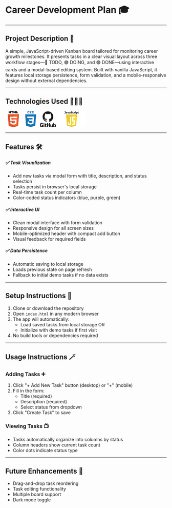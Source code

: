 # Career Development Plan 🎓

---

## Project Description 🧾

A simple, JavaScript-driven Kanban board tailored for monitoring career growth milestones. It presents tasks in a clear visual layout across three workflow stages—🔵 TODO, 🟣 DOING, and 🟢 DONE—using interactive cards and a modal-based editing system. Built with vanilla JavaScript, it features local storage persistence, form validation, and a mobile-responsive design without external dependencies.

---

## Technologies Used 👨🏽‍💻

<img src="./assets/image.png" alt="alt HTML" width="50" height="50" />

<img src="./assets/image-1.png" alt="alt HTML" width="50" height="50" />

<img src="./assets/image-4.png" alt="alt HTML" width="50" height="50" />

<img src="./assets/image-2.png" alt="alt HTML" width="90" height="50" />

---

## Features 🛠️

##### ✅ Task Visualization

- Add new tasks via modal form with title, description, and status selection
- Tasks persist in browser's local storage
- Real-time task count per column
- Color-coded status indicators (blue, purple, green)

##### ✅ Interactive UI

- Clean modal interface with form validation
- Responsive design for all screen sizes
- Mobile-optimized header with compact add button
- Visual feedback for required fields

##### ✅ Data Persistence

- Automatic saving to local storage
- Loads previous state on page refresh
- Fallback to initial demo tasks if no data exists

---

## Setup Instructions 🧩

1. Clone or download the repository
2. Open `index.html` in any modern browser
3. The app will automatically:
   - Load saved tasks from local storage OR
   - Initialize with demo tasks if first visit
4. No build tools or dependencies required

---

## Usage Instructions 🪄

### Adding Tasks ➕

1. Click "+ Add New Task" button (desktop) or "+" (mobile)
2. Fill in the form:
   - Title (required)
   - Description (required)
   - Select status from dropdown
3. Click "Create Task" to save

### Viewing Tasks 📺

- Tasks automatically organize into columns by status
- Column headers show current task count
- Color dots indicate status type

---

## Future Enhancements 🚀

- Drag-and-drop task reordering
- Task editing functionality
- Multiple board support
- Dark mode toggle

